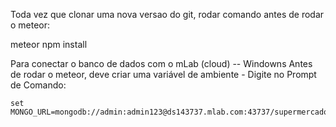 Toda vez que clonar uma nova versao do git, rodar comando antes de rodar o meteor:

meteor npm install 

Para conectar o banco de dados com o mLab (cloud)
-- Windowns
 Antes de rodar o meteor, deve criar uma variável de ambiente
	- Digite no Prompt de Comando:
	
	set MONGO_URL=mongodb://admin:admin123@ds143737.mlab.com:43737/supermercado

